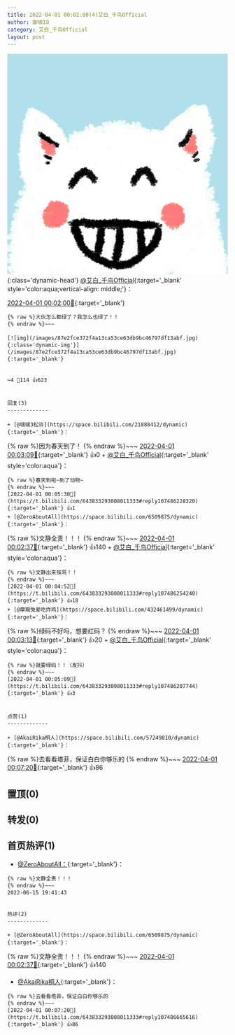```yaml
---
title: 2022-04-01 00:02:00(4)艾白_千鸟Official
author: 御坂IO
category: 艾白_千鸟Official
layout: post
---
```


![img](/images/9ae8b9445fd0665cc014d9080156a45271be73c6.jpg){:class='dynamic-head'}
[@艾白_千鸟Official](https://space.bilibili.com/334537711/dynamic){:target='_blank' style='color:aqua;vertical-align: middle;'}：

[2022-04-01 00:02:00🔗](https://t.bilibili.com/643833293008011333){:target='_blank'}

~~~
{% raw %}大伙怎么都绿了？我怎么也绿了！！
{% endraw %}~~~

[![img](/images/87e2fce372f4a13ca53ce63db9bc46797df13abf.jpg){:class='dynamic-img'}](/images/87e2fce372f4a13ca53ce63db9bc46797df13abf.jpg){:target='_blank'}


↪️4 💬114 👍623


回复(3)
-------------

+ [@啵啵3松许](https://space.bilibili.com/21888412/dynamic){:target='_blank'}：
~~~
{% raw %}因为春天到了！
{% endraw %}~~~
[2022-04-01 00:03:09🔗](https://t.bilibili.com/643833293008011333#reply107485838576){:target='_blank'} 👍0
    + [@艾白_千鸟Official](https://space.bilibili.com/334537711/dynamic){:target='_blank' style='color:aqua'}：
~~~
{% raw %}春天到啦~到了动物~
{% endraw %}~~~
[2022-04-01 00:05:30🔗](https://t.bilibili.com/643833293008011333#reply107486228320){:target='_blank'} 👍1
+ [@ZeroAboutAll](https://space.bilibili.com/6509875/dynamic){:target='_blank'}：
~~~
{% raw %}文静全责！！！
{% endraw %}~~~
[2022-04-01 00:02:37🔗](https://t.bilibili.com/643833293008011333#reply107485851600){:target='_blank'} 👍140
    + [@艾白_千鸟Official](https://space.bilibili.com/334537711/dynamic){:target='_blank' style='color:aqua'}：
~~~
{% raw %}文静出来挨骂！！
{% endraw %}~~~
[2022-04-01 00:04:52🔗](https://t.bilibili.com/643833293008011333#reply107486254240){:target='_blank'} 👍18
+ [@摩羯兔爱吃炸鸡](https://space.bilibili.com/432461499/dynamic){:target='_blank'}：
~~~
{% raw %}绿码不好吗，想要红码？
{% endraw %}~~~
[2022-04-01 00:03:13🔗](https://t.bilibili.com/643833293008011333#reply107485885088){:target='_blank'} 👍20
    + [@艾白_千鸟Official](https://space.bilibili.com/334537711/dynamic){:target='_blank' style='color:aqua'}：
~~~
{% raw %}就要绿码！！（发抖）
{% endraw %}~~~
[2022-04-01 00:05:09🔗](https://t.bilibili.com/643833293008011333#reply107486207744){:target='_blank'} 👍3


点赞(1)
-------------

+ [@AkaiRika桐人](https://space.bilibili.com/57249810/dynamic){:target='_blank'}：
~~~
{% raw %}去看看塔菲，保证白白你够乐的
{% endraw %}~~~
[2022-04-01 00:07:20🔗](https://t.bilibili.com/643833293008011333#reply107486665616){:target='_blank'} 👍86


置顶(0)
-------------



转发(0)
-------------



首页热评(1)
-------------

+ [@ZeroAboutAll：](https://space.bilibili.com/6509875/dynamic){:target='_blank'}：
~~~
{% raw %}文静全责！！！
{% endraw %}~~~
2022-06-15 19:41:43


热评(2)
-------------

+ [@ZeroAboutAll](https://space.bilibili.com/6509875/dynamic){:target='_blank'}：
~~~
{% raw %}文静全责！！！
{% endraw %}~~~
[2022-04-01 00:02:37🔗](https://t.bilibili.com/643833293008011333#reply107485851600){:target='_blank'} 👍140
+ [@AkaiRika桐人](https://space.bilibili.com/57249810/dynamic){:target='_blank'}：
~~~
{% raw %}去看看塔菲，保证白白你够乐的
{% endraw %}~~~
[2022-04-01 00:07:20🔗](https://t.bilibili.com/643833293008011333#reply107486665616){:target='_blank'} 👍86


